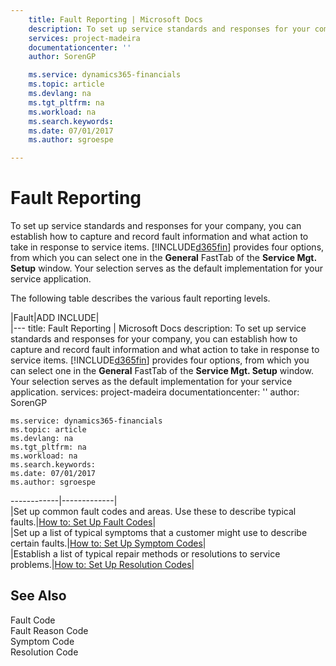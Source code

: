 ```yaml
---
    title: Fault Reporting | Microsoft Docs
    description: To set up service standards and responses for your company, you can establish how to capture and record fault information and what action to take in response to service items. [!INCLUDE[d365fin](includes/d365fin_md.md)] provides four options, from which you can select one in the **General** FastTab of the **Service Mgt. Setup** window. Your selection serves as the default implementation for your service application.
    services: project-madeira
    documentationcenter: ''
    author: SorenGP

    ms.service: dynamics365-financials
    ms.topic: article
    ms.devlang: na
    ms.tgt_pltfrm: na
    ms.workload: na
    ms.search.keywords:
    ms.date: 07/01/2017
    ms.author: sgroespe

---
```

# Fault Reporting
To set up service standards and responses for your company, you can establish how to capture and record fault information and what action to take in response to service items. [!INCLUDE[d365fin](includes/d365fin_md.md)] provides four options, from which you can select one in the **General** FastTab of the **Service Mgt. Setup** window. Your selection serves as the default implementation for your service application.  

 The following table describes the various fault reporting levels.  

|Fault|ADD INCLUDE<!--[!INCLUDE[bp_tabledescription](../../includes/bp_tabledescription_md.md)]-->|  
|---
    title: Fault Reporting | Microsoft Docs
    description: To set up service standards and responses for your company, you can establish how to capture and record fault information and what action to take in response to service items. [!INCLUDE[d365fin](includes/d365fin_md.md)] provides four options, from which you can select one in the **General** FastTab of the **Service Mgt. Setup** window. Your selection serves as the default implementation for your service application.
    services: project-madeira
    documentationcenter: ''
    author: SorenGP

    ms.service: dynamics365-financials
    ms.topic: article
    ms.devlang: na
    ms.tgt_pltfrm: na
    ms.workload: na
    ms.search.keywords:
    ms.date: 07/01/2017
    ms.author: sgroespe

------------|-------------|  
|Set up common fault codes and areas. Use these to describe typical faults.|[How to: Set Up Fault Codes](../how-to-set-up-fault-codes.md)|  
|Set up a list of typical symptoms that a customer might use to describe certain faults.|[How to: Set Up Symptom Codes](../how-to-set-up-symptom-codes.md)|  
|Establish a list of typical repair methods or resolutions to service problems.|[How to: Set Up Resolution Codes](../how-to-set-up-resolution-codes.md)|  

## See Also  
 Fault Code   
 Fault Reason Code   
 Symptom Code   
 Resolution Code
